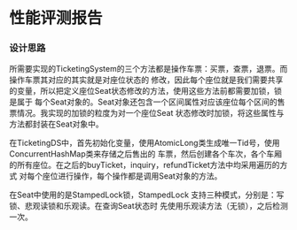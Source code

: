 # 性能评测报告

### 设计思路
所需要实现的TicketingSystem的三个方法都是操作车票：买票，查票，退票。而操作车票其对应的其实就是对座位状态的
修改，因此每个座位就是我们需要共享的变量，所以把定义座位Seat状态修改的方法，使用这些方法前都需要加锁，锁是属于
每个Seat对象的。Seat对象还包含一个区间属性对应该座位每个区间的售票情况。我实现的加锁的粒度为对一个座位Seat
状态修改时加锁，将这些属性与方法都封装在Seat对象中。

在TicketingDS中，首先初始化变量，使用AtomicLong类生成唯一Tid号，使用ConcurrentHashMap类来存储之后售出的
车票，然后创建各个车次，各个车厢的所有座位。在之后的buyTicket，inquiry，refundTicket方法中均采用遍历的方式
对每个座位进行操作，每个操作都是调用Seat对象的方法。

在Seat中使用的是StampedLock锁，StampedLock 支持三种模式，分别是：写锁、悲观读锁和乐观读。在查询Seat状态时
先使用乐观读方法（无锁），之后检测一次。